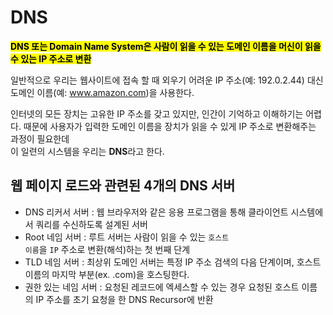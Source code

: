 # DNS

<mark>**DNS 또는 Domain Name System은 사람이 읽을 수 있는 도메인 이름을 머신이 읽을 수 있는 IP 주소로 변환**</mark>

일반적으로 우리는 웹사이트에 접속 할 때 외우기 어려운 IP 주소(예: 192.0.2.44) 대신 도메인 이름(예: www.amazon.com)을 사용한다.</br>

인터넷의 모든 장치는 고유한 IP 주소를 갖고 있지만, 인간이 기억하고 이해하기는 어렵다. 때문에 사용자가 입력한 도메인 이름을 장치가 읽을 수 있게 IP 주소로 변환해주는 과정이 필요한데</br>
이 일련의 시스템을 우리는 **DNS**라고 한다.



## 웹 페이지 로드와 관련된 4개의 DNS 서버



- DNS 리커서 서버 : 웹 브라우저와 같은 응용 프로그램을 통해 클라이언트 시스템에서 쿼리를 수신하도록 설계된 서버
- Root 네임 서버 : 루트 서버는 사람이 읽을 수 있는 <code>호스트 이름</code>을 <code>IP</code> 주소로 변환(해석)하는 첫 번째 단계
- TLD 네임 서버 : 최상위 도메인 서버는 특정 IP 주소 검색의 다음 단계이며, 호스트 이름의 마지막 부분(ex. .com)을 호스팅한다.
- 권한 있는 네임 서버 : 요청된 레코드에 엑세스할 수 있는 경우 요청된 호스트 이름의 IP 주소를 초기 요청을 한 DNS Recursor에 반환

